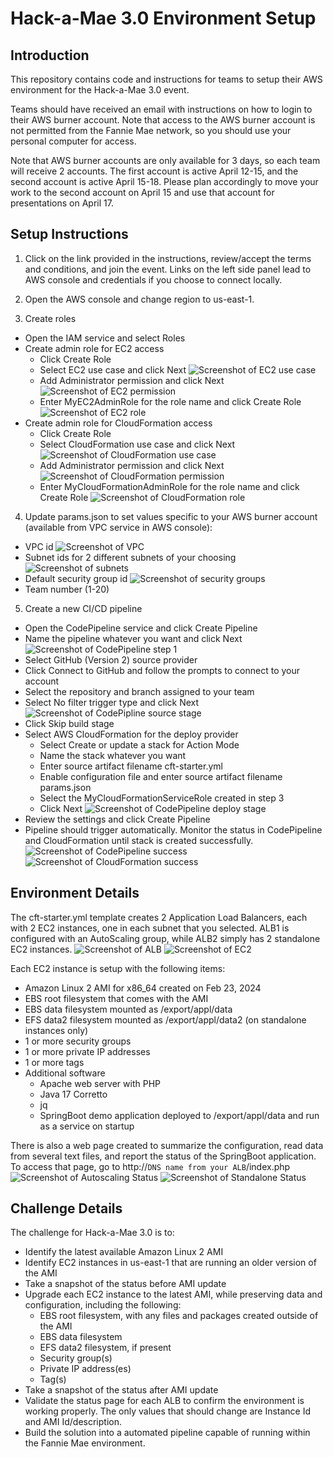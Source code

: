 # Hack-a-Mae 3.0 Environment Setup


## Introduction
This repository contains code and instructions for teams to setup their AWS environment for the Hack-a-Mae 3.0 event.

Teams should have received an email with instructions on how to login to their AWS burner account. Note that access to the AWS burner account is not permitted from the Fannie Mae network, so you should use your personal computer for access.

Note that AWS burner accounts are only available for 3 days, so each team will receive 2 accounts. The first account is active April 12-15, and the second account is active April 15-18. Please plan accordingly to move your work to the second account on April 15 and use that account for presentations on April 17.


## Setup Instructions

1. Click on the link provided in the instructions, review/accept the terms and conditions, and join the event. Links on the left side panel lead to AWS console and credentials if you choose to connect locally.

2. Open the AWS console and change region to us-east-1.

3. Create roles
  - Open the IAM service and select Roles
  - Create admin role for EC2 access
    - Click Create Role
    - Select EC2 use case and click Next ![Screenshot of EC2 use case](/resources/create-ec2-role-1.png)
    - Add Administrator permission and click Next ![Screenshot of EC2 permission](/resources/create-ec2-role-2.png)
    - Enter MyEC2AdminRole for the role name and click Create Role ![Screenshot of EC2 role](/resources/create-ec2-role-3.png)
  - Create admin role for CloudFormation access
    - Click Create Role
    - Select CloudFormation use case and click Next ![Screenshot of CloudFormation use case](/resources/create-cloudformation-role-1.png)
    - Add Administrator permission and click Next ![Screenshot of CloudFormation permission](/resources/create-cloudformation-role-2.png)
    - Enter MyCloudFormationAdminRole for the role name and click Create Role ![Screenshot of CloudFormation role](/resources/create-cloudformation-role-3.png)

4. Update params.json to set values specific to your AWS burner account (available from VPC service in AWS console):
  - VPC id ![Screenshot of VPC](/resources/vpc.png)
  - Subnet ids for 2 different subnets of your choosing ![Screenshot of subnets](/resources/subnets.png)
  - Default security group id ![Screenshot of security groups](/resources/security-group.png)
  - Team number (1-20)
    

5. Create a new CI/CD pipeline
  - Open the CodePipeline service and click Create Pipeline
  - Name the pipeline whatever you want and click Next ![Screenshot of CodePipeline step 1](/resources/codepipeline-1.png)
  - Select GitHub (Version 2) source provider
  - Click Connect to GitHub and follow the prompts to connect to your account
  - Select the repository and branch assigned to your team
  - Select No filter trigger type and click Next ![Screenshot of CodePipline source stage](/resources/codepipeline-2.png)
  - Click Skip build stage
  - Select AWS CloudFormation for the deploy provider
    - Select Create or update a stack for Action Mode
    - Name the stack whatever you want
    - Enter source artifact filename cft-starter.yml
    - Enable configuration file and enter source artifact filename params.json
    - Select the MyCloudFormationServiceRole created in step 3
    - Click Next ![Screenshot of CodePipeline deploy stage](/resources/codepipeline-3.png)
  - Review the settings and click Create Pipeline
  - Pipeline should trigger automatically. Monitor the status in CodePipeline and CloudFormation until stack is created successfully.
  ![Screenshot of CodePipeline success](/resources/codepipeline-success.png) ![Screenshot of CloudFormation success](/resources/cloudformation-success.png)


## Environment Details

The cft-starter.yml template creates 2 Application Load Balancers, each with 2 EC2 instances, one in each subnet that you selected. ALB1 is configured with an AutoScaling group, while ALB2 simply has 2 standalone EC2 instances.
![Screenshot of ALB](/resources/alb.png)
![Screenshot of EC2](/resources/ec2.png)

Each EC2 instance is setup with the following items:
  - Amazon Linux 2 AMI for x86_64 created on Feb 23, 2024
  - EBS root filesystem that comes with the AMI
  - EBS data filesystem mounted as /export/appl/data
  - EFS data2 filesystem mounted as /export/appl/data2 (on standalone instances only)
  - 1 or more security groups
  - 1 or more private IP addresses
  - 1 or more tags
  - Additional software
    - Apache web server with PHP
    - Java 17 Corretto
    - jq
    - SpringBoot demo application deployed to /export/appl/data and run as a service on startup

There is also a web page created to summarize the configuration, read data from several text files, and report the status of the SpringBoot application. To access that page, go to http://`DNS name from your ALB`/index.php
![Screenshot of Autoscaling Status](/resources/status-autoscaling.png)
![Screenshot of Standalone Status](/resources/status-standalone.png)


## Challenge Details

The challenge for Hack-a-Mae 3.0 is to:
  - Identify the latest available Amazon Linux 2 AMI
  - Identify EC2 instances in us-east-1 that are running an older version of the AMI
  - Take a snapshot of the status before AMI update
  - Upgrade each EC2 instance to the latest AMI, while preserving data and configuration, including the following:
    - EBS root filesystem, with any files and packages created outside of the AMI
    - EBS data filesystem
    - EFS data2 filesystem, if present
    - Security group(s)
    - Private IP address(es)
    - Tag(s)
  - Take a snapshot of the status after AMI update
  - Validate the status page for each ALB to confirm the environment is working properly. The only values that should change are Instance Id and AMI Id/description.
  - Build the solution into a automated pipeline capable of running within the Fannie Mae environment.
